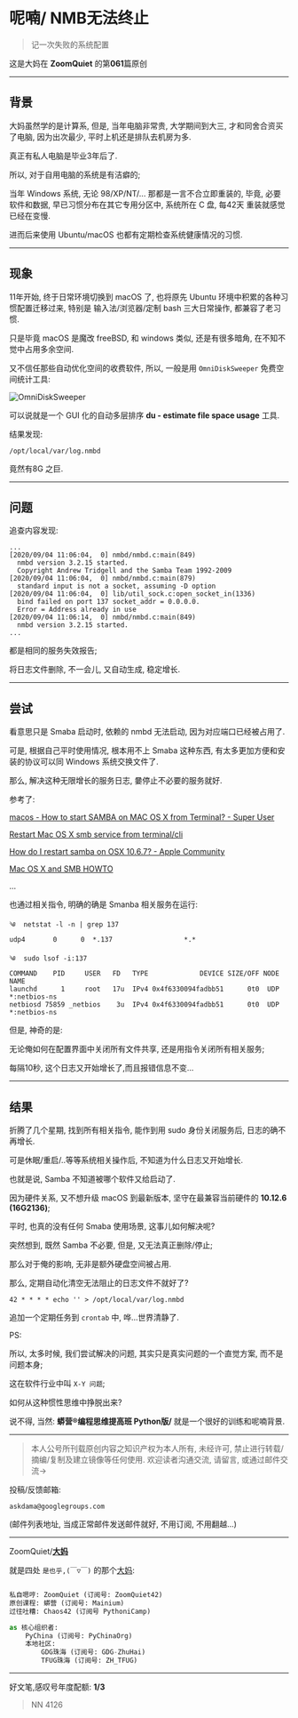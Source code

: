 # 呢喃/ NMB无法终止
> 记一次失败的系统配置

这是大妈在 **ZoomQuiet** 的第**061**篇原创


-------------
## 背景
大妈虽然学的是计算系,
但是, 当年电脑非常贵,
大学期间到大三, 才和同舍合资买了电脑,
因为出次最少, 平时上机还是排队去机房为多.

真正有私人电脑是毕业3年后了.

所以, 对于自用电脑的系统是有洁癖的;

当年 Windows 系统, 无论 98/XP/NT/... 那都是一言不合立即重装的,
毕竟, 必要软件和数据, 早已习惯分布在其它专用分区中,
系统所在 C 盘, 每42天 重装就感觉已经在变慢.

进而后来使用 Ubuntu/macOS 也都有定期检查系统健康情况的习惯.

-------------
## 现象

11年开始, 终于日常环境切换到 macOS 了,
也将原先 Ubuntu 环境中积累的各种习惯配置迁移过来,
特别是 输入法/浏览器/定制 bash  三大日常操作, 都兼容了老习惯.

只是毕竟 macOS 是魔改 freeBSD, 
和 windows 类似, 还是有很多暗角, 在不知不觉中占用多余空间.

又不信任那些自动优化空间的收费软件,
所以, 一般是用 `OmniDiskSweeper` 免费空间统计工具:

![OmniDiskSweeper](http://ydlj.zoomquiet.top/ipic/2020-09-04-ScreenShot%202020-09-04%2011.22.12.jpg)

可以说就是一个 GUI 化的自动多层排序 **du - estimate file space usage** 工具.

结果发现:

    /opt/local/var/log.nmbd

竟然有8G 之巨.


-------------
## 问题

追查内容发现:

    ...
    [2020/09/04 11:06:04,  0] nmbd/nmbd.c:main(849)
      nmbd version 3.2.15 started.
      Copyright Andrew Tridgell and the Samba Team 1992-2009
    [2020/09/04 11:06:04,  0] nmbd/nmbd.c:main(879)
      standard input is not a socket, assuming -D option
    [2020/09/04 11:06:04,  0] lib/util_sock.c:open_socket_in(1336)
      bind failed on port 137 socket_addr = 0.0.0.0.
      Error = Address already in use
    [2020/09/04 11:06:14,  0] nmbd/nmbd.c:main(849)
      nmbd version 3.2.15 started.
    ...

都是相同的服务失效报告;

将日志文件删除, 不一会儿, 又自动生成, 稳定增长.



-------------
## 尝试

看意思只是 Smaba 启动时, 依赖的 nmbd 无法启动, 因为对应端口已经被占用了.

可是, 根据自己平时使用情况, 根本用不上 Smaba 这种东西,
有太多更加方便和安装的协议可以同 Windows 系统交换文件了.

那么, 解决这种无限增长的服务日志, 嘦停止不必要的服务就好.

参考了:

[macos - How to start SAMBA on MAC OS X from Terminal? - Super User](https://superuser.com/questions/349717/how-to-start-samba-on-mac-os-x-from-terminal ) 
 


[Restart Mac OS X smb service from terminal/cli](https://gist.github.com/TomCan/7182edff81937687432f )
 
[How do I restart samba on OSX 10.6.7? - Apple Community](https://discussions.apple.com/thread/3050861)

[Mac OS X and SMB HOWTO](http://mirror.informatimago.com/next/developer.apple.com/documentation/Darwin/Conceptual/howto/osx_smb/osx_smb.html) 


...

也通过相关指令, 明确的确是 Smanba 相关服务在运行:

```
༄  netstat -l -n | grep 137
udp4       0      0  *.137                  *.*

༄  sudo lsof -i:137
COMMAND    PID     USER   FD   TYPE             DEVICE SIZE/OFF NODE NAME
launchd      1     root   17u  IPv4 0x4f6330094fadbb51      0t0  UDP *:netbios-ns
netbiosd 75859 _netbios    3u  IPv4 0x4f6330094fadbb51      0t0  UDP *:netbios-ns
```


但是, 神奇的是:

无论俺如何在配置界面中关闭所有文件共享,
还是用指令关闭所有相关服务;

每隔10秒, 这个日志又开始增长了,而且报错信息不变...


-------------
## 结果
折腾了几个星期, 找到所有相关指令, 能作到用 sudo 身份关闭服务后,
日志的确不再增长.

可是休眠/重启/..等等系统相关操作后,
不知道为什么日志又开始增长.

也就是说, Samba 不知道被哪个软件又给启动了.

因为硬件关系, 又不想升级 macOS 到最新版本, 坚守在最兼容当前硬件的 **10.12.6 (16G2136)**;

平时, 也真的没有任何 Smaba 使用场景, 
这事儿如何解决呢?

突然想到, 既然 Samba 不必要, 但是, 又无法真正删除/停止;

那么对于俺的影响, 无非是额外硬盘空间被占用.

那么, 定期自动化清空无法阻止的日志文件不就好了?


```
42 * * * * echo '' > /opt/local/var/log.nmbd
```

追加一个定期任务到 `crontab` 中,
哗...世界清静了.



PS:

所以, 太多时候,
我们尝试解决的问题, 
其实只是真实问题的一个直觉方案,
而不是问题本身;

这在软件行业中叫 `X-Y 问题`;

如何从这种惯性思维中挣脱出来?

说不得, 当然: **蟒营®编程思维提高班 Python版/** 就是一个很好的训练和呢喃背景.





-------------
> 本人公号所刊载原创内容之知识产权为本人所有,
> 未经许可, 禁止进行转载/摘编/复制及建立镜像等任何使用.
> 欢迎读者沟通交流, 请留言, 或通过邮件交流->

投稿/反馈邮箱:

    askdama@googlegroups.com


(邮件列表地址, 
当成正常邮件发送邮件就好, 不用订阅, 不用翻越...)

-------------

ZoomQuiet/**[大妈](https://mp.weixin.qq.com/s/N5TuRRbF485D4Q90XdDA7g)**

就是四处 `是也乎,(￣▽￣)` 的那个[大妈](https://mp.weixin.qq.com/s/N5TuRRbF485D4Q90XdDA7g):


```python

私自嗯哼: ZoomQuiet (订阅号: ZoomQuiet42)
原创课程: 蟒营 (订阅号: Mainium)
过往吐糟: Chaos42 (订阅号 PythoniCamp)

as 核心组织者:
    PyChina (订阅号: PyChinaOrg)
    本地社区: 
        GDG珠海 (订阅号: GDG-ZhuHai)
        TFUG珠海 (订阅号: ZH_TFUG)
```

-------------
好文笔,感叹号年度配额: **1/3**

> NN 4126



